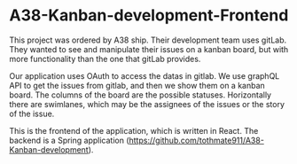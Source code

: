 # A38-Kanban-development-Frontend

This project was ordered by A38 ship. Their development team uses gitLab. They wanted to see and manipulate their issues on a kanban board, but with more functionality than the one that gitLab provides.

Our application uses OAuth to access the datas in gitlab. We use graphQL API to get the issues from gitlab, and then we show them on a kanban board. The columns of the board are the possible statuses. Horizontally there are swimlanes, which may be the assignees of the issues or the story of the issue.

This is the frontend of the application, which is written in React.
The backend is a Spring application (https://github.com/tothmate911/A38-Kanban-development).

